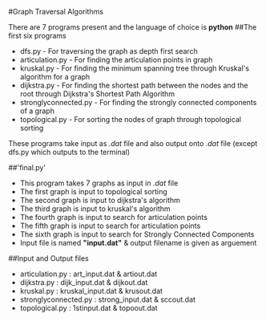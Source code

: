 #Graph Traversal Algorithms

There are 7 programs present and the language of choice is **python**
##The first six programs
* dfs.py - For traversing the graph as depth first search
* articulation.py - For finding the articulation points in graph
* kruskal.py - For finding the minimum spanning tree through Kruskal's algorithm for a graph
* dijkstra.py - For finding the shortest path between the nodes and the root through Dijkstra's Shortest Path Algorithm
* stronglyconnected.py - For finding the strongly connected components of a graph
* topological.py -  For sorting the nodes of graph through topological sorting

These programs take input as *.dat* file and also output onto *.dat* file (except dfs.py which outputs to the terminal)

##'final.py'
* This program takes 7 graphs as input in *.dat* file
* The first graph is input to topological sorting
* The second graph is input to dijkstra's algorithm
* The third graph is input to kruskal's algorithm
* The fourth graph is input to search for articulation points
* The fifth graph is input to search for articulation points
* The sixth graph is input to search for Strongly Connected Components
* Input file is named **"input.dat"** & output filename is given as arguement

##Input and Output files
* articulation.py : art_input.dat & artiout.dat
* dijkstra.py : dijk_input.dat & dijkout.dat
* kruskal.py : kruskal_input.dat & krusout.dat
* stronglyconnected.py : strong_input.dat & sccout.dat
* topological.py : 1stinput.dat & topoout.dat